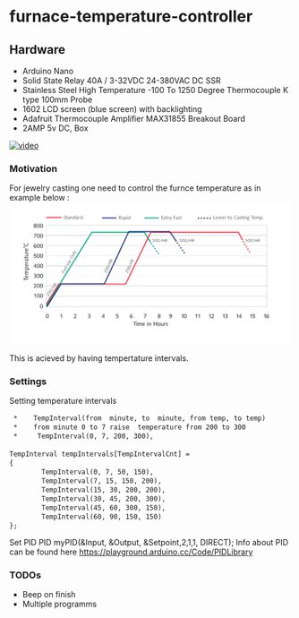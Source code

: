 # furnace-temperature-controller

## Hardware

- Arduino Nano
- Solid State Relay 40A / 3-32VDC 24-380VAC DC SSR 
- Stainless Steel High Temperature -100 To 1250 Degree Thermocouple K type 100mm Probe
- 1602 LCD screen (blue screen) with backlighting
- Adafruit Thermocouple Amplifier MAX31855 Breakout Board 
- 2AMP 5v DC, Box


[![video](http://img.youtube.com/vi/bsTQhCWisBk/0.jpg)](https://youtu.be/bsTQhCWisBk)


### Motivation 

For jewelry casting one need to control the furnce temperature as in example below :
![photo](/casting.png)

This is acieved by having tempertature intervals.




### Settings

Setting temperature intervals

````
 *    TempInterval(from  minute, to  minute, from temp, to temp)
 *    from minute 0 to 7 raise  temperature from 200 to 300
 *     TempInterval(0, 7, 200, 300),
 
TempInterval tempIntervals[TempIntervalCnt] =
{
        TempInterval(0, 7, 50, 150),
        TempInterval(7, 15, 150, 200),
        TempInterval(15, 30, 200, 200),
        TempInterval(30, 45, 200, 300),
        TempInterval(45, 60, 300, 150),
        TempInterval(60, 90, 150, 150)
};

````

Set PID 
PID myPID(&Input, &Output, &Setpoint,2,1,1, DIRECT);
Info about PID can be found here https://playground.arduino.cc/Code/PIDLibrary



### TODOs
- Beep on finish
- Multiple programms
